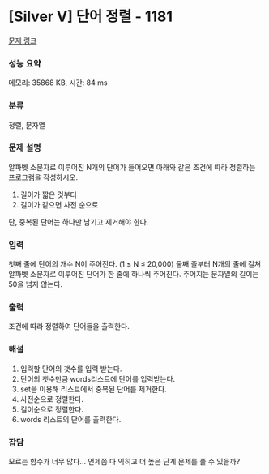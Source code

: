 # [Silver V] 단어 정렬 - 1181

[문제 링크](https://www.acmicpc.net/problem/1181)

### 성능 요약

메모리: 35868 KB, 시간: 84 ms

### 분류

정렬, 문자열

### 문제 설명

<p>알파벳 소문자로 이루어진 N개의 단어가 들어오면 아래와 같은 조건에 따라 정렬하는 프로그램을 작성하시오.</p>

<ol>
	<li>길이가 짧은 것부터</li>
	<li>길이가 같으면 사전 순으로</li>
</ol>

<p>단, 중복된 단어는 하나만 남기고 제거해야 한다.</p>

### 입력

 <p>첫째 줄에 단어의 개수 N이 주어진다. (1 ≤ N ≤ 20,000) 둘째 줄부터 N개의 줄에 걸쳐 알파벳 소문자로 이루어진 단어가 한 줄에 하나씩 주어진다. 주어지는 문자열의 길이는 50을 넘지 않는다.</p>

### 출력

 <p>조건에 따라 정렬하여 단어들을 출력한다.</p>

### 해설

1.  입력할 단어의 갯수를 입력 받는다.
2.  단어의 갯수만큼 words리스트에 단어를 입력받는다.
3.  set을 이용해 리스트에서 중복된 단어를 제거한다.
4.  사전순으로 정렬한다.
5.  길이순으로 정렬한다.
6.  words 리스트의 단어를 출력한다.

### 잡담

<p> 모르는 함수가 너무 많다... 언제쯤 다 익히고 더 높은 단계 문제를 풀 수 있을까?
